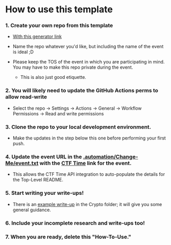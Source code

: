 # How to use this template

### 1. Create your own repo from this template 

- [With this generator link](https://github.com/daVinci2793/CTF-Writeup-Template/generate)

- Name the repo whatever you'd like, but including the name of the event is ideal ;D

- Please keep the TOS of the event in which you are participating in mind. You may have to make this repo private during the event. 
  - This is also just good etiquette.

### 2. You will likely need to update the GitHub Actions perms to allow read-write

- Select the repo -> Settings -> Actions -> General -> Workflow Permissions -> Read and write permissions

### 3. Clone the repo to your local development environment. 

- Make the updates in the step below this one before performing your first push. 

### 4. Update the event URL in the [.automation/Change-Me/event.txt](.automation/Change-Me/event.txt) with the [CTF Time](https://ctftime.org/) link for the event. 

- This allows the CTF Time API integration to auto-populate the details for the Top-Level README.

### 5. Start writing your write-ups!

- There is an [example write-up](Crypto/Example/) in the Crypto folder; it will give you some general guidance. 

### 6. Include your incomplete research and write-ups too! 

### 7. When you are ready, delete this "How-To-Use."
